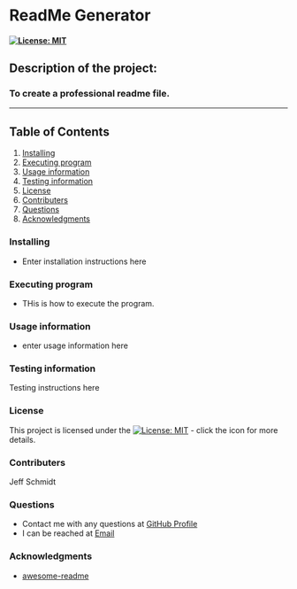 
# ReadMe Generator

####  [![License: MIT](https://img.shields.io/badge/License-MIT-yellow.svg)](https://opensource.org/licenses/MIT)

## Description of the project:
### To create a professional readme file.

---
## **Table of Contents**
1. [Installing](#installing)
1. [Executing program](#executing-program)
1. [Usage information](#usage-information)
1. [Testing information](#testing-information)
1. [License](#license)
1. [Contributers](#contributers)
1. [Questions](#questions)
1. [Acknowledgments](#acknowledgments)


### Installing

* Enter installation instructions here

### Executing program

* THis is how to execute the program.

### Usage information

* enter usage information here

### Testing information

Testing instructions here

### License

This project is licensed under the  [![License: MIT](https://img.shields.io/badge/License-MIT-yellow.svg)](https://opensource.org/licenses/MIT)  - click the icon for more details.

### Contributers

Jeff Schmidt 

### Questions

* Contact me with any questions at [GitHub Profile](https://github.com/jeff-t-schmidt)
* I can be reached at [Email](mailto:jeff@jeff.com)

### Acknowledgments

* [awesome-readme](https://github.com/Rufasa85/)

        